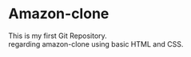 # Amazon-clone
This is my first Git Repository.
<br>
regarding amazon-clone using basic HTML and CSS.
